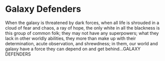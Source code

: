# Galaxy Defenders

When the galaxy is threatened by dark forces, when all life is shrouded in a cloud of fear and chaos, a ray of hope, the only white in all the blackness is this group of common folk; they may not have any superpowers; what they lack in other worldly abilities, they more than make up with their determination, acute observation, and shrewdness; in them, our world and galaxy have a force they can depend on and get behind...GALAXY DEFENDERS
